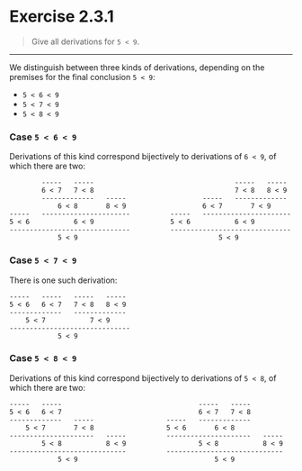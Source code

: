 # Exercise 2.3.1

> Give all derivations for `5 < 9`.

---

We distinguish between three kinds of derivations, depending on the premises for the final conclusion `5 < 9`:
- `5 < 6 < 9`
- `5 < 7 < 9`
- `5 < 8 < 9`

### Case `5 < 6 < 9`

Derivations of this kind correspond bijectively to derivations of `6 < 9`, of which there are two:
```text
        -----   -----                                   -----   -----
        6 < 7   7 < 8                                   7 < 8   8 < 9
        -------------   -----                   -----   -------------
            6 < 8       8 < 9                   6 < 7       7 < 9
-----   ----------------------          -----   ----------------------
5 < 6           6 < 9                   5 < 6           6 < 9
------------------------------          ------------------------------
            5 < 9                                   5 < 9
```

### Case `5 < 7 < 9`

There is one such derivation:
```text
-----   -----   -----   -----
5 < 6   6 < 7   7 < 8   8 < 9
-------------   -------------
    5 < 7           7 < 9
------------------------------
            5 < 9
```

### Case `5 < 8 < 9`

Derivations of this kind correspond bijectively to derivations of `5 < 8`, of which there are two:
```text
-----   -----                                  -----   -----
5 < 6   6 < 7                                  6 < 7   7 < 8
-------------   -----                  -----   -------------
    5 < 7       7 < 8                  5 < 6       6 < 8
---------------------   -----          ---------------------   -----
        5 < 8           8 < 9                  5 < 8           8 < 9
-----------------------------          -----------------------------
            5 < 9                                  5 < 9
```
